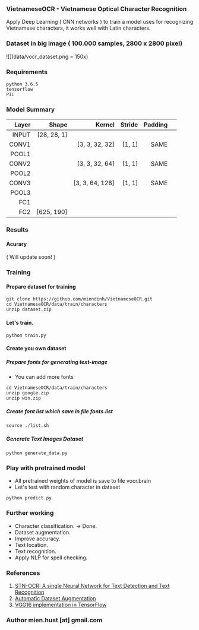 ### VietnameseOCR - Vietnamese Optical Character Recognition

Apply Deep Learning ( CNN networks ) to train a model uses for recognizing Vietnamese characters, it works well with Latin characters.

### Dataset in big image ( 100.000 samples, 2800 x 2800 pixel)

![](data/vocr_dataset.png = 150x)

### Requirements
```
python 3.6.5
tensorflow
PIL
```


### Model Summary

| Layer         | Shape 		 | 	Kernel   	  |    Stride 	  |   Padding 	|   	 	 |
| -------------:| --------------:|---------------:|--------------:|------------:|-----------:|
| INPUT     	| [28, 28, 1] 	 |			   	  | 			  |				|			 |
| CONV1			| 				 | [3, 3, 32, 32] |  	[1, 1]    |    SAME     |   	 	 |
| POOL1         |				 |				  |               |				|			 |
| CONV2		    |				 | [3, 3, 32, 64] |     [1, 1]    |	   SAME		|			 |
| POOL2			|				 |                |               |				|			 |
| CONV3			| 				 | [3, 3, 64, 128]|     [1, 1]    |	   SAME		|			 |
| POOL3			|				 |                |               |				|			 |
| FC1			| 				 |                |               |				|			 |
| FC2			| [625, 190]	 |                |               |				|			 |


### Results
#### Acurary
( Will update soon! )

### Training
#### Prepare dataset for training
```
git clone https://github.com/miendinh/VietnameseOCR.git
cd VietnameseOCR/data/train/characters
unzip dataset.zip
```

#### Let's train.
```
python train.py
```


#### Create you own dataset
##### Prepare fonts for generating text-image
- You can add more fonts
```
cd VietnameseOCR/data/train/characters
unzip google.zip
unzip win.zip
```
##### Create font list which save in file fonts.list
```
source ./list.sh
```

##### Generate Text Images Dataset
```
python generate_data.py
```

### Play with pretrained model
- All pretrained weights of model is save to file vocr.brain
- Let's test with random character in dataset
```
python predict.py
```

### Further working
- Character classification. -> Done.
- Dataset augmentation.     
- Improve accuracy.
- Text location.
- Text recognition.
- Apply NLP for spell checking.

### References

1. [STN-OCR: A single Neural Network for Text Detection and Text Recognition](https://arxiv.org/abs/1707.08831)
2. [Automatic Dataset Augmentation](https://arxiv.org/abs/1708.08201)
3. [VGG16 implementation in TensorFlow](http://www.cs.toronto.edu/~frossard/post/vgg16/)

### Author mien.hust [at] gmail.com